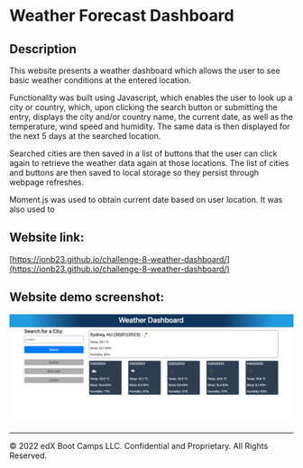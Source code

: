 # Weather Forecast Dashboard

## Description 

This website presents a weather dashboard which allows the user to see basic weather conditions at the entered location.

Functionality was built using Javascript, which enables the user to look up a city or country, which, upon clicking the search button or submitting the entry, displays the city and/or country name, the current date, as well as the temperature, wind speed and humidity. The same data is then displayed for the next 5 days at the searched location.

Searched cities are then saved in a list of buttons that the user can click again to retrieve the weather data again at those locations. The list of cities and buttons are then saved to local storage so they persist through webpage refreshes. 

Moment.js was used to obtain current date based on user location. It was also used to 

## Website link:

[https://ionb23.github.io/challenge-8-weather-dashboard/](https://ionb23.github.io/challenge-8-weather-dashboard/)

## Website demo screenshot:

![ScreenShot](assets/images/website-demo.png)

---

© 2022 edX Boot Camps LLC. Confidential and Proprietary. All Rights Reserved.
